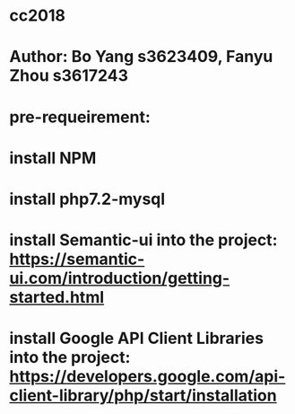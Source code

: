 # cc2018
# Author: Bo Yang s3623409, Fanyu Zhou s3617243
# pre-requeirement:
  # install NPM
  # install php7.2-mysql
  # install Semantic-ui into the project: https://semantic-ui.com/introduction/getting-started.html
  # install Google API Client Libraries into the project: https://developers.google.com/api-client-library/php/start/installation
